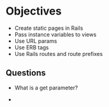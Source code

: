 # Objectives 

- Create static pages in Rails
- Pass instance variables to views
- Use URL params
- Use ERB tags
- Use Rails routes and route prefixes

## Questions 

<!-- - implicit rendering of the template?
- convention over configuration?
- can I just ignore the tests (sometimes) -->
- What is a get parameter?
<!-- - request / response cycle review -->
- 
